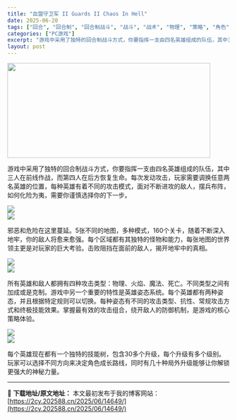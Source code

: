 ```yaml
---
title: "血盟守卫军 II Guards II Chaos In Hell"
date: 2025-06-20
tags: ["回合", "回合制", "回合制战斗", "战斗", "战术", "物理", "策略", "角色", "魔法"]
categories: ["PC游戏"]
excerpt: "游戏中采用了独特的回合制战斗方式，你要指挥一支由四名英雄组成的队伍，其中三人在前线作战，而第四人在后方恢复生命。每次发动攻击，玩家需要调换任意两名英雄的位置，每种英雄有着不同的攻击模式，面对不断进攻的敌人，摆兵布阵，如何化险为夷，需要你谨慎选择你的下一步。 邪恶和危险在这里蔓延。5张不同的地图，多种&hellip;"
layout: post
---
```


<img class="aligncenter size-full wp-image-14650" src="https://2cy.202588.cn/wp-content/uploads/2025/06/2025062004211294.jpg" alt="" width="460" height="215" />
<p class="bb_paragraph">游戏中采用了独特的回合制战斗方式，你要指挥一支由四名英雄组成的队伍，其中三人在前线作战，而第四人在后方恢复生命。每次发动攻击，玩家需要调换任意两名英雄的位置，每种英雄有着不同的攻击模式，面对不断进攻的敌人，摆兵布阵，如何化险为夷，需要你谨慎选择你的下一步。</p>

<div class="bb_wide_img_ctn"><img class="bb_img" src="https://shared.fastly.steamstatic.com/store_item_assets/steam/apps/2958570/extras/一步杀一魔.gif?t=1750372421" /></div>
<div class="bb_wide_img_ctn"><img class="bb_img" src="https://shared.fastly.steamstatic.com/store_item_assets/steam/apps/2958570/extras/sc2.png?t=1750372421" /></div>
<p class="bb_paragraph">邪恶和危险在这里蔓延。5张不同的地图，多种模式，160个关卡，随着不断深入地牢，你的敌人将愈来愈强。每个区域都有其独特的怪物和能力，每张地图的世界领主更是对玩家的巨大考验。击败阻挡在面前的敌人，揭开地牢中的真相。</p>

<div class="bb_wide_img_ctn"><img class="bb_img" src="https://shared.fastly.steamstatic.com/store_item_assets/steam/apps/2958570/extras/地图.gif?t=1750372421" /></div>
<div class="bb_wide_img_ctn"><img class="bb_img" src="https://shared.fastly.steamstatic.com/store_item_assets/steam/apps/2958570/extras/sc3.png?t=1750372421" /></div>
<p class="bb_paragraph">所有英雄和敌人都拥有四种攻击类型：物理、火焰、魔法、死亡。不同类型之间有加成或是克制。游戏中另一个重要的特性是英雄姿态系统。每个英雄都有两种姿态，并且根据特定规则可以切换。每种姿态有不同的攻击类型、抗性、常规攻击方式和终极技能效果。掌握最有效的攻击组合，绕开敌人的防御机制，是游戏的核心策略体验。</p>

<div class="bb_wide_img_ctn"><img class="bb_img" src="https://shared.fastly.steamstatic.com/store_item_assets/steam/apps/2958570/extras/战术搭配.gif?t=1750372421" /></div>
<div class="bb_wide_img_ctn"><img class="bb_img" src="https://shared.fastly.steamstatic.com/store_item_assets/steam/apps/2958570/extras/sc4.png?t=1750372421" /></div>
<p class="bb_paragraph">每个英雄现在都有一个独特的技能树，包含30多个升级，每个升级有多个级别。玩家可以选择不同方向来决定角色成长路线，同时有几十种局外升级能够让你解锁更强大的神秘力量。</p>

---
📖 **下载地址/原文地址：** 本文最初发布于我的博客网站：[https://2cy.202588.cn/2025/06/14649/](https://2cy.202588.cn/2025/06/14649/)
